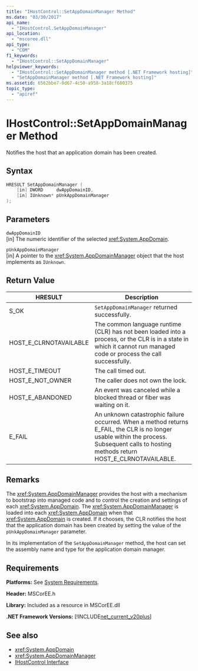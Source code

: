 ```yaml
---
title: "IHostControl::SetAppDomainManager Method"
ms.date: "03/30/2017"
api_name: 
  - "IHostControl.SetAppDomainManager"
api_location: 
  - "mscoree.dll"
api_type: 
  - "COM"
f1_keywords: 
  - "IHostControl::SetAppDomainManager"
helpviewer_keywords: 
  - "IHostControl::SetAppDomainManager method [.NET Framework hosting]"
  - "SetAppDomainManager method [.NET Framework hosting]"
ms.assetid: 6562bbe7-0d67-4c50-a958-3a18cf680375
topic_type: 
  - "apiref"
---
```

# IHostControl::SetAppDomainManager Method
Notifies the host that an application domain has been created.  
  
## Syntax  
  
```cpp  
HRESULT SetAppDomainManager (  
    [in] DWORD     dwAppDomainID,  
    [in] IUnknown* pUnkAppDomainManager  
);  
```  
  
## Parameters  
 `dwAppDomainID`  
 [in] The numeric identifier of the selected <xref:System.AppDomain>.  
  
 `pUnkAppDomainManager`  
 [in] A pointer to the <xref:System.AppDomainManager> object that the host implements as `IUnknown`.  
  
## Return Value  
  
|HRESULT|Description|  
|-------------|-----------------|  
|S_OK|`SetAppDomainManager` returned successfully.|  
|HOST_E_CLRNOTAVAILABLE|The common language runtime (CLR) has not been loaded into a process, or the CLR is in a state in which it cannot run managed code or process the call successfully.|  
|HOST_E_TIMEOUT|The call timed out.|  
|HOST_E_NOT_OWNER|The caller does not own the lock.|  
|HOST_E_ABANDONED|An event was canceled while a blocked thread or fiber was waiting on it.|  
|E_FAIL|An unknown catastrophic failure occurred. When a method returns E_FAIL, the CLR is no longer usable within the process. Subsequent calls to hosting methods return HOST_E_CLRNOTAVAILABLE.|  
  
## Remarks  
 The <xref:System.AppDomainManager> provides the host with a mechanism to bootstrap into managed code and to control the creation and settings of each <xref:System.AppDomain>. The <xref:System.AppDomainManager> is loaded into each <xref:System.AppDomain> when that <xref:System.AppDomain> is created. If it chooses, the CLR notifies the host that the application domain has been created by setting the value of the `pUnkAppDomainManager` parameter.  
  
 In its implementation of the `SetAppDomainManager` method, the host can set the assembly name and type for the application domain manager.  
  
## Requirements  
 **Platforms:** See [System Requirements](../../get-started/system-requirements.md).  
  
 **Header:** MSCorEE.h  
  
 **Library:** Included as a resource in MSCorEE.dll  
  
 **.NET Framework Versions:** [!INCLUDE[net_current_v20plus](../../../../includes/net-current-v20plus-md.md)]  
  
## See also

- <xref:System.AppDomain>
- <xref:System.AppDomainManager>
- [IHostControl Interface](ihostcontrol-interface.md)
